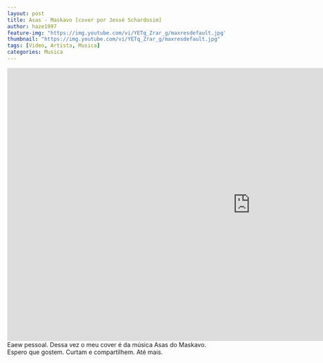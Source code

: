 ```yaml
---
layout: post
title: Asas - Maskavo [cover por Jessé Schardosim]
author: haze1997
feature-img: "https://img.youtube.com/vi/YETq_Zrar_g/maxresdefault.jpg"
thumbnail: "https://img.youtube.com/vi/YETq_Zrar_g/maxresdefault.jpg"
tags: [Video, Artista, Musica]
categories: Musica
---
```


<iframe width="1125" height="633" src="https://www.youtube.com/embed/YETq_Zrar_g" title="Asas Maskavo Cover por Jessé Schardosim" frameborder="0" allow="accelerometer; autoplay; clipboard-write; encrypted-media; gyroscope; picture-in-picture; web-share" allowfullscreen></iframe>  
Eaew pessoal. Dessa vez o meu cover é da música Asas do Maskavo. Espero que gostem. Curtam e compartilhem. Até mais.
